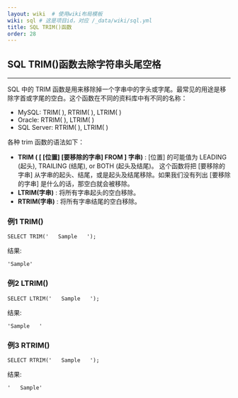 ```yaml
---
layout: wiki  # 使用wiki布局模板
wiki: sql # 这是项目id，对应 /_data/wiki/sql.yml
title: SQL TRIM()函数
order: 28
---
```


## SQL TRIM()函数去除字符串头尾空格

------

SQL 中的 TRIM 函数是用来移除掉一个字串中的字头或字尾。最常见的用途是移除字首或字尾的空白。这个函数在不同的资料库中有不同的名称：

- MySQL: TRIM( ), RTRIM( ), LTRIM( )
- Oracle: RTRIM( ), LTRIM( )
- SQL Server: RTRIM( ), LTRIM( )

各种 trim 函数的语法如下：

- **TRIM ( [ [位置] [要移除的字串] FROM ] 字串)** : [位置] 的可能值为 LEADING (起头), TRAILING (结尾), or BOTH (起头及结尾)。 这个函数将把 [要移除的字串] 从字串的起头、结尾，或是起头及结尾移除。如果我们没有列出 [要移除的字串] 是什么的话，那空白就会被移除。
- **LTRIM(字串)** : 将所有字串起头的空白移除。
- **RTRIM(字串)** : 将所有字串结尾的空白移除。

### 例1 TRIM()

```
SELECT TRIM('   Sample   ');
```

结果:

```
'Sample'
```

### 例2 LTRIM()

```
SELECT LTRIM('   Sample   ');
```

结果:

```
'Sample   '
```

### 例3 RTRIM()

```
SELECT RTRIM('   Sample   ');
```

结果:

```
'   Sample'
```
